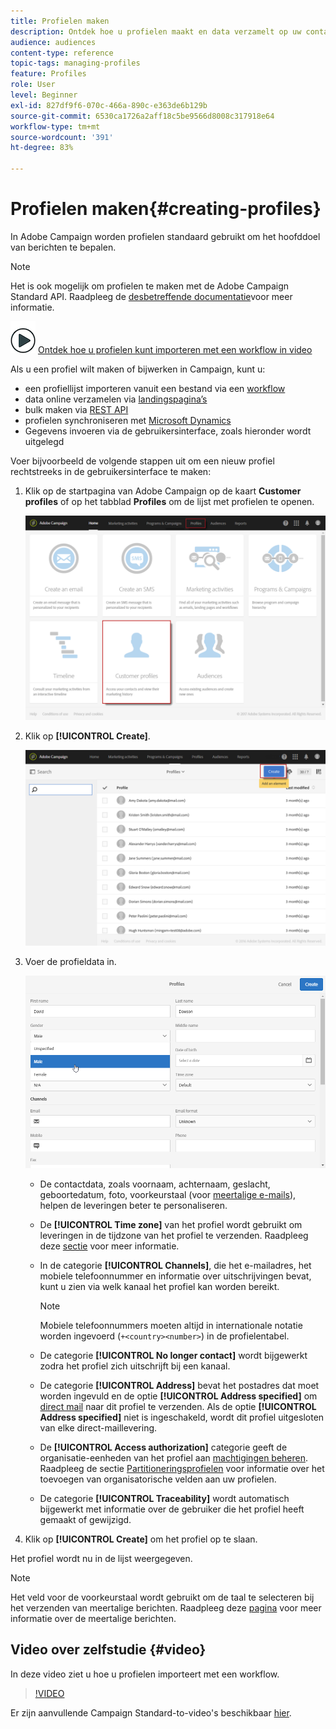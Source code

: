 ```yaml
---
title: Profielen maken
description: Ontdek hoe u profielen maakt en data verzamelt op uw contactpersonen, met behulp van API’s, importmogelijkheden, online aankopen en automatische of handmatige updates.
audience: audiences
content-type: reference
topic-tags: managing-profiles
feature: Profiles
role: User
level: Beginner
exl-id: 827df9f6-070c-466a-890c-e363de6b129b
source-git-commit: 6530ca1726a2aff18c5be9566d8008c317918e64
workflow-type: tm+mt
source-wordcount: '391'
ht-degree: 83%

---
```


# Profielen maken{#creating-profiles}

In Adobe Campaign worden profielen standaard gebruikt om het hoofddoel van berichten te bepalen.

>[!NOTE]
>
>Het is ook mogelijk om profielen te maken met de Adobe Campaign Standard API. Raadpleeg de [desbetreffende documentatie](../../api/using/creating-profiles-api.md)voor meer informatie.

![](assets/do-not-localize/how-to-video.png) [Ontdek hoe u profielen kunt importeren met een workflow in video](#video)

Als u een profiel wilt maken of bijwerken in Campaign, kunt u:

* een profiellijst importeren vanuit een bestand via een [workflow](../../automating/using/creating-import-workflow-templates.md)
* data online verzamelen via [landingspagina’s](../../channels/using/getting-started-with-landing-pages.md)
* bulk maken via [REST API](../../api/using/get-started-apis.md)
* profielen synchroniseren met [Microsoft Dynamics](../../integrating/using/d365-acs-get-started.md)
* Gegevens invoeren via de gebruikersinterface, zoals hieronder wordt uitgelegd

Voer bijvoorbeeld de volgende stappen uit om een nieuw profiel rechtstreeks in de gebruikersinterface te maken:

1. Klik op de startpagina van Adobe Campaign op de kaart **Customer profiles** of op het tabblad **Profiles** om de lijst met profielen te openen.

   ![](assets/profile_creation_1.png)

1. Klik op **[!UICONTROL Create]**.

   ![](assets/profile_creation.png)

1. Voer de profieldata in.

   ![](assets/profile_creation1.png)

   * De contactdata, zoals voornaam, achternaam, geslacht, geboortedatum, foto, voorkeurstaal (voor [meertalige e-mails](../../channels/using/creating-a-multilingual-email.md)), helpen de leveringen beter te personaliseren.
   * De **[!UICONTROL Time zone]** van het profiel wordt gebruikt om leveringen in de tijdzone van het profiel te verzenden. Raadpleeg deze [sectie](../../sending/using/sending-messages-at-the-recipient-s-time-zone.md) voor meer informatie.
   * In de categorie **[!UICONTROL Channels]**, die het e-mailadres, het mobiele telefoonnummer en informatie over uitschrijvingen bevat, kunt u zien via welk kanaal het profiel kan worden bereikt.

     >[!NOTE]
     > Mobiele telefoonnummers moeten altijd in internationale notatie worden ingevoerd (`+<country><number>`) in de profielentabel.

   * De categorie **[!UICONTROL No longer contact]** wordt bijgewerkt zodra het profiel zich uitschrijft bij een kanaal.
   * De categorie **[!UICONTROL Address]** bevat het postadres dat moet worden ingevuld en de optie **[!UICONTROL Address specified]** om [direct mail](../../channels/using/about-direct-mail.md) naar dit profiel te verzenden. Als de optie **[!UICONTROL Address specified]** niet is ingeschakeld, wordt dit profiel uitgesloten van elke direct-maillevering.
   * De **[!UICONTROL Access authorization]** categorie geeft de organisatie-eenheden van het profiel aan [machtigingen beheren](../../administration/using/about-access-management.md). Raadpleeg de sectie [Partitioneringsprofielen](../../administration/using/organizational-units.md#partitioning-profiles) voor informatie over het toevoegen van organisatorische velden aan uw profielen.
   * De categorie **[!UICONTROL Traceability]** wordt automatisch bijgewerkt met informatie over de gebruiker die het profiel heeft gemaakt of gewijzigd.

1. Klik op **[!UICONTROL Create]** om het profiel op te slaan.

Het profiel wordt nu in de lijst weergegeven.

>[!NOTE]
>Het veld voor de voorkeurstaal wordt gebruikt om de taal te selecteren bij het verzenden van meertalige berichten. Raadpleeg deze [pagina](../../channels/using/creating-a-multilingual-email.md) voor meer informatie over de meertalige berichten.

## Video over zelfstudie {#video}

In deze video ziet u hoe u profielen importeert met een workflow.

>[!VIDEO](https://video.tv.adobe.com/v/24993?quality=12)

Er zijn aanvullende Campaign Standard-to-video&#39;s beschikbaar [hier](https://experienceleague.adobe.com/docs/campaign-standard-learn/tutorials/overview.html?lang=nl).
